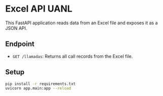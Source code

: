 # Excel API UANL

This FastAPI application reads data from an Excel file and exposes it as a JSON API.

## Endpoint

- `GET /llamadas`: Returns all call records from the Excel file.

## Setup

```bash
pip install -r requirements.txt
uvicorn app.main:app --reload
